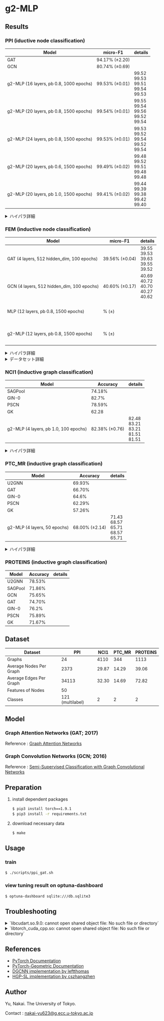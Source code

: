 # g2-MLP

## Results

### PPI (iductive node classification)

| Model | micro-F1 | details |
| ---- | ---- | ---- |
| GAT | 94.17% (±2.20) | |
| GCN | 80.74% (±0.69) | |
| g2-MLP (16 layers, pb 0.8, 1000 epochs) | 99.53% (±0.01) | 99.52<br>99.53<br>99.51<br>99.54<br>99.53 |
| g2-MLP (20 layers, pb 0.8, 1500 epochs) | 99.54% (±0.01) | 99.55<br>99.54<br>99.56<br>99.52<br>99.54 |
| g2-MLP (24 layers, pb 0.8, 1500 epochs) | 99.53% (±0.01) | 99.53<br>99.52<br>99.54<br>99.52<br>99.54 |
| g2-MLP (20 layers, pb 0.6, 1500 epochs) | 99.49% (±0.02) | 99.48<br>99.52<br>99.51<br>99.48<br>99.48 |
| g2-MLP (20 layers, pb 1.0, 1500 epochs) | 99.41% (±0.02) | 99.44<br>99.39<br>99.38<br>99.42<br>99.40 |

<details>
<summary>ハイパラ詳細</summary>
<div>

| parameters | value |
| ---- | ---- |
| batch size | 64 |
| lr | 2.5e-3 |
| beta | (0.9, 0.9) |
| lr_decay_gamma | 0.3 |
| lr_decay_iters | 300 |
| fnn hidden dim | 2048 |
| hidden dim | 128 |

</div>
</details>


### FEM (inductive node classification)

| Model | micro-F1 | details |
| ---- | ---- | ---- |
| GAT (4 layers, 512 hidden_dim, 100 epochs) | 39.56% (±0.04) | 39.55<br>39.53<br>39.63<br>39.55<br>39.52 |
| GCN (4 layers, 512 hidden_dim, 100 epochs) | 40.60% (±0.17) | 40.69<br>40.72<br>40.70<br>40.27<br>40.62 |
| MLP (12 layers, pb 0.8, 1500 epochs) | % (±) | <br><br><br><br> |
| g2-MLP (12 layers, pb 0.8, 1500 epochs) | % (±) | <br><br><br><br> |

<details>
<summary>ハイパラ詳細</summary>
<div>

| parameters | value |
| ---- | ---- |
| batch size | 512 |
| lr | 2.5e-3 |
| beta | (0.9, 0.9) |
| lr_decay_gamma | 0.3 |
| lr_decay_iters | 300 |
| fnn hidden dim | 2048 |
| hidden dim | 128 |

</div>
</details>

<details>
<summary>データセット詳細</summary>
<div>

次のようなフィレット構造を対象とする。

![fillet](./docs/fillet.png)

次のようなパターンに対して、 229 個のデータを用意した。

- 各長方形の高さをそれぞれ 10 ~ 100 (10刻み) でランダムに変更
- フィレット径を 5 ~ 45 (5刻み) でランダムに変更

このうち、8割をtrain, 1割をvalidation, 1割をtestとした

./docs/FEMMeshNetgen.frd にあるようなCalculixの計算結果をパースした.

特徴量には次のDisp. を利用している. (TODO : dispとは?)

```
 -4  DISP        4    1
 -5  D1          1    2    1    0
 -5  D2          1    2    2    0
 -5  D3          1    2    3    0
 -5  ALL         1    2    0    0    1ALL
 -1         1-1.23851E-03 1.38397E-03 8.13754E-06
 -1         2-1.23833E-03 1.38748E-03 1.65606E-05
 -1         3-1.23595E-03 1.86246E-03 1.33735E-05
 ...
```

また、次のノードの座標も取得し、正規化した上で特徴量として取り入れている.

```
    2C                          1242                                     1
 -1         1 2.30000E+01 2.00000E+01 5.00000E+00
 -1         2 2.30000E+01 2.00000E+01 0.00000E+00
 -1         3 3.00000E+01 2.00000E+01 5.00000E+00
 -1         4 3.00000E+01 2.00000E+01 0.00000E+00
 -1         5 3.00000E+01 0.00000E+00 5.00000E+00
```

予測対象は次の応力Stress. を、応力の大きさ ( $\sqrt(SXX^2 + SYY^2 + SZZ^2)$ ) にしたものを利用している.

また、予測は数値を直接予測するのではなく、 $2^n$ でbinningし (今回は $2^0$ から $2^4$ )、クラス分類のタスクとした.

(ex : `[0.1, 7, 3, 18, 2]` -> `[0, 3, 2, 5, 1]`)

```
 -4  STRESS      6    1
 -5  SXX         1    4    1    1
 -5  SYY         1    4    2    2
 -5  SZZ         1    4    3    3
 -5  SXY         1    4    1    2
 -5  SYZ         1    4    2    3
 -5  SZX         1    4    3    1
 -1         1 3.68768E-01 8.27878E-03-2.20199E-02-1.50879E-01 2.03513E-03 3.27718E-02
 -1         2 3.52119E-01 1.33049E-02-2.21362E-02-1.71304E-01 8.95834E-03-4.10380E-02
 -1         3 3.28198E-03-6.22315E-03 1.52381E-03-3.40027E-03-1.19905E-03-2.91369E-04
 -1         4-3.29518E-03-8.83664E-03 1.10334E-03 3.01675E-03 7.87600E-04 5.29066E-04
```

ノード間の結合は、次のような正四面体要素であることを踏まえて、正四面体構成ノードのrawデータからパースした

![tetrahedron](https://wiki.freecadweb.org/images/7/70/FEM_mesh_elements_4_tetrahedron.svg)

```
    3C                           605                                     1
 -1       483    6    0    1
 -2        23       142        24        52       810       811       228       793       525       797
 -1       484    6    0    1
 -2       142        80        24        52       812       785       811       525       795       797
 -1       485    6    0    1
 -2       119       128       180       181       469       813       815       816       814       659
```

</div>
</details>


### NCI1 (inductive graph classification)

| Model | Accuracy | details |
| ---- | ---- | ---- |
| SAGPool | 74.18% |
| GIN-0 | 82.7% |
| PSCN | 78.59% |
| GK | 62.28 |
| g2-MLP (4 layers, pb 1.0, 100 epochs) | 82.38% (±0.76) | 82.48<br>83.21<br>83.21<br>81.51<br>81.51 |

<details>
<summary>ハイパラ詳細</summary>
<div>

| parameters | value |
| ---- | ---- |
| batch size | 256 |
| lr | 2.5e-3 |
| beta | (0.9, 0.9) |
| fnn hidden dim | 512 |
| hidden dim | 32 |

</div>
</details>


### PTC_MR (inductive graph classification)

| Model | Accuracy | details |
| ---- | ---- | ---- |
| U2GNN | 69.93% | |
| GAT | 66.70% | |
| GIN-0 | 64.6% | |
| PSCN | 62.29% | |
| GK | 57.26% | |
| g2-MLP (4 layers, 50 epochs) | 68.00% (±2.14) | 71.43<br>68.57<br>65.71<br>68.57<br>65.71 |

<details>
<summary>ハイパラ詳細</summary>
<div>

| parameters | value |
| ---- | ---- |
| batch size | 2048 |
| lr | 1.18e-4 |
| beta | (0.9, 0.9) |
| fnn hidden dim | 1024 |
| hidden dim | 128 |

</div>
</details>


### PROTEINS (inductive graph classification)

| Model | Accuracy | details |
| ---- | ---- | ---- |
| U2GNN | 78.53% | |
| SAGPool | 71.86% | |
| GCN | 75.65% | |
| GAT | 74.70% | |
| GIN-0 | 76.2% | |
| PSCN | 75.89% | |
| GK | 71.67% | |

## Dataset

| Dataset | PPI | NCI1 | PTC_MR | PROTEINS |
| ---- | ---- | ---- | ---- | ---- |
| Graphs | 24 | 4110 | 344 | 1113 |
| Average Nodes Per Graph | 2373 | 29.87 | 14.29 | 39.06 |
| Average Edges Per Graph | 34113 | 32.30 |14.69 | 72.82 |
| Features of Nodes | 50 | | | |
| Classes | 121 (multilabel) | 2 | 2 | 2 |

## Model

### Graph Attention Networks (GAT; 2017)

Reference : [Graph Attention Networks](https://arxiv.org/abs/1710.10903)

### Graph Convolution Networks (GCN; 2016)

Reference : [Semi-Supervised Classification with Graph Convolutional Networks](https://arxiv.org/abs/1609.02907)

## Preparation

1. install dependent packages

	```bash
	$ pip3 install torch==1.9.1
	$ pip3 install -r requirements.txt
	```

2. download necessary data

	```bash
	$ make
	```

## Usage

### train

```bash
$ ./scripts/ppi_gat.sh
```

### view tuning result on optuna-dashboard

```bash
$ optuna-dashboard sqlite:///db.sqlite3
```



## Troubleshooting

<details><summary> `libcudart.so.9.0: cannot open shared object file: No such file or directory` </summary>
<div>

- pytorch-geometricのバージョンをドキュメントに従って揃える
	- https://pytorch-geometric.readthedocs.io/en/latest/notes/installation.html
- nvidia-toolkitのインストール
	- https://developer.nvidia.com/cuda-downloads
- 環境変数の設定
	- https://stackoverflow.com/questions/58127401/libcudart-so-9-0-cannot-open-shared-object-file-no-such-file-or-directory

</div>
</details>


<details><summary> `libtorch_cuda_cpp.so: cannot open shared object file: No such file or directory` </summary>
<div>

- pytorchのバージョンがあっていない
- torch==1.9.1をインストール後、案内に従って残りのライブラリをインストール

```bash
$ python -c "import torch; print(torch.__version__)"
1.9.1
$ python -c "import torch; print(torch.version.cuda)"
cu10.2
$ export TORCH=1.9.1
$ export CUDA=cu102
$ pip install torch-scatter -f https://data.pyg.org/whl/torch-${TORCH}+${CUDA}.html
$ pip install torch-sparse -f https://data.pyg.org/whl/torch-${TORCH}+${CUDA}.html
$ pip install torch-geometric
```

</div>
</details>

## References

- [PyTorch Documentation](https://pytorch.org/docs/stable/index.html)
- [PyTorch-Geometric Documentation](https://pytorch-geometric.readthedocs.io/en/latest/)
- [DGCNN implementation by leftthomas](https://github.com/leftthomas/DGCNN)
- [HGP-SL implementation by cszhangzhen](https://github.com/cszhangzhen/HGP-SL)

## Author

Yu, Nakai. The University of Tokyo.

Contact : nakai-yu623@g.ecc.u-tokyo.ac.jp

